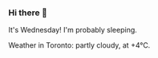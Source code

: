 ### Hi there :wave:

It's Wednesday! I'm probably sleeping.

Weather in Toronto: partly cloudy, at +4°C.
